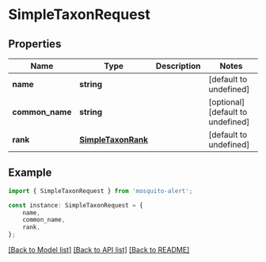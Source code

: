 # SimpleTaxonRequest


## Properties

Name | Type | Description | Notes
------------ | ------------- | ------------- | -------------
**name** | **string** |  | [default to undefined]
**common_name** | **string** |  | [optional] [default to undefined]
**rank** | [**SimpleTaxonRank**](SimpleTaxonRank.md) |  | [default to undefined]

## Example

```typescript
import { SimpleTaxonRequest } from 'mosquito-alert';

const instance: SimpleTaxonRequest = {
    name,
    common_name,
    rank,
};
```

[[Back to Model list]](../README.md#documentation-for-models) [[Back to API list]](../README.md#documentation-for-api-endpoints) [[Back to README]](../README.md)
